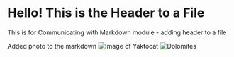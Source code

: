 # Hello! This is the Header to a File

This is for Communicating with Markdown module - adding header to a file

Added photo to the markdown
![Image of Yaktocat](https://octodex.github.com/images/yaktocat.png)
![Dolomites](https://github.com/soyoonmoon/skills-communicate-using-markdown/assets/100046578/22be4a8a-8ae2-4a1b-808f-01a7db012ac3)
